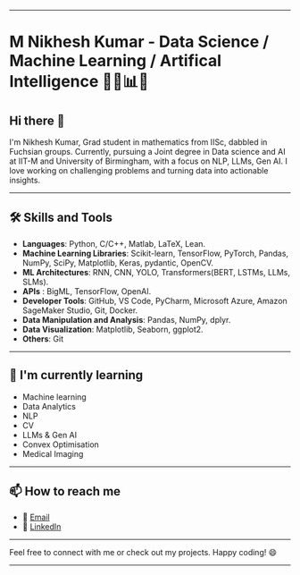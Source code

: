  

---

# M Nikhesh Kumar - Data Science / Machine Learning / Artifical Intelligence 👨‍💻📊🤖

## Hi there 👋

I'm Nikhesh Kumar, Grad student in mathematics from IISc, dabbled in Fuchsian groups. Currently, pursuing a Joint degree in Data science and AI at IIT-M and University of Birmingham, with a focus on NLP, LLMs, Gen AI. I love working on challenging problems and turning data into actionable insights.

---

## 🛠️ Skills and Tools

- **Languages**: Python, C/C++, Matlab, LaTeX, Lean. 
- **Machine Learning Libraries**: Scikit-learn, TensorFlow, PyTorch, Pandas, NumPy, SciPy, Matplotlib, Keras, pydantic, OpenCV.
- **ML Architectures**: RNN, CNN, YOLO, Transformers(BERT, LSTMs, LLMs, SLMs).
- **APIs** : BigML, TensorFlow, OpenAI.
- **Developer Tools**: GitHub, VS Code, PyCharm, Microsoft Azure, Amazon SageMaker Studio, Git, Docker.
- **Data Manipulation and Analysis**: Pandas, NumPy, dplyr.
- **Data Visualization**: Matplotlib, Seaborn, ggplot2.
- **Others**: Git

---

## 🌱 I'm currently learning
- Machine learning
- Data Analytics
- NLP
- CV
- LLMs & Gen AI
- Convex Optimisation
- Medical Imaging

  
---

## 📫 How to reach me

- 📧 [Email](mailto:nikheshk19@gmail.com)
- 💼 [LinkedIn](https://www.linkedin.com/in/m-nikhesh-kumar-45317483/)

---

Feel free to connect with me or check out my projects. Happy coding! 😄

---

<!---
NikheshKumar/NikheshKumar is a ✨ special ✨ repository because its `README.md` (this file) appears on your GitHub profile.
You can click the Preview link to take a look at your changes.
--->
